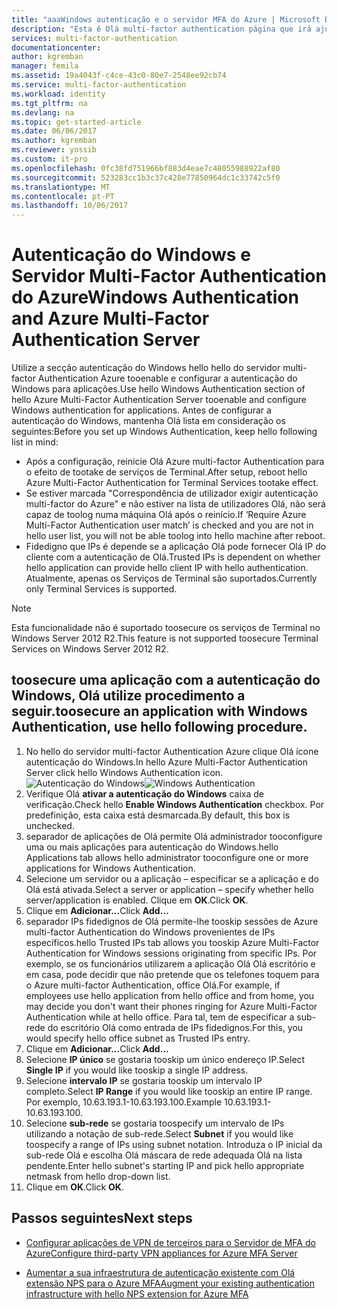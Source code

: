 ```yaml
---
title: "aaaWindows autenticação e o servidor MFA do Azure | Microsoft Docs"
description: "Esta é Olá multi-factor authentication página que irá ajudar a implementar a autenticação do Windows e o servidor do Azure multi-factor Authentication."
services: multi-factor-authentication
documentationcenter: 
author: kgremban
manager: femila
ms.assetid: 19a4043f-c4ce-43c0-80e7-2548ee92cb74
ms.service: multi-factor-authentication
ms.workload: identity
ms.tgt_pltfrm: na
ms.devlang: na
ms.topic: get-started-article
ms.date: 06/06/2017
ms.author: kgremban
ms.reviewer: yossib
ms.custom: it-pro
ms.openlocfilehash: 0fc38fd751966bf883d4eae7c48055988922af80
ms.sourcegitcommit: 523283cc1b3c37c428e77850964dc1c33742c5f0
ms.translationtype: MT
ms.contentlocale: pt-PT
ms.lasthandoff: 10/06/2017
---
```

# <a name="windows-authentication-and-azure-multi-factor-authentication-server"></a><span data-ttu-id="13401-103">Autenticação do Windows e Servidor Multi-Factor Authentication do Azure</span><span class="sxs-lookup"><span data-stu-id="13401-103">Windows Authentication and Azure Multi-Factor Authentication Server</span></span>
<span data-ttu-id="13401-104">Utilize a secção autenticação do Windows hello hello do servidor multi-factor Authentication Azure tooenable e configurar a autenticação do Windows para aplicações.</span><span class="sxs-lookup"><span data-stu-id="13401-104">Use hello Windows Authentication section of hello Azure Multi-Factor Authentication Server tooenable and configure Windows authentication for applications.</span></span> <span data-ttu-id="13401-105">Antes de configurar a autenticação do Windows, mantenha Olá lista em consideração os seguintes:</span><span class="sxs-lookup"><span data-stu-id="13401-105">Before you set up Windows Authentication, keep hello following list in mind:</span></span>

* <span data-ttu-id="13401-106">Após a configuração, reinicie Olá Azure multi-factor Authentication para o efeito de tootake de serviços de Terminal.</span><span class="sxs-lookup"><span data-stu-id="13401-106">After setup, reboot hello Azure Multi-Factor Authentication for Terminal Services tootake effect.</span></span>
* <span data-ttu-id="13401-107">Se estiver marcada "Correspondência de utilizador exigir autenticação multi-factor do Azure" e não estiver na lista de utilizadores Olá, não será capaz de toolog numa máquina Olá após o reinício.</span><span class="sxs-lookup"><span data-stu-id="13401-107">If ‘Require Azure Multi-Factor Authentication user match’ is checked and you are not in hello user list, you will not be able toolog into hello machine after reboot.</span></span>
* <span data-ttu-id="13401-108">Fidedigno que IPs é depende se a aplicação Olá pode fornecer Olá IP do cliente com a autenticação de Olá.</span><span class="sxs-lookup"><span data-stu-id="13401-108">Trusted IPs is dependent on whether hello application can provide hello client IP with hello authentication.</span></span> <span data-ttu-id="13401-109">Atualmente, apenas os Serviços de Terminal são suportados.</span><span class="sxs-lookup"><span data-stu-id="13401-109">Currently only Terminal Services is supported.</span></span>  

> [!NOTE]
> <span data-ttu-id="13401-110">Esta funcionalidade não é suportado toosecure os serviços de Terminal no Windows Server 2012 R2.</span><span class="sxs-lookup"><span data-stu-id="13401-110">This feature is not supported toosecure Terminal Services on Windows Server 2012 R2.</span></span>

## <a name="toosecure-an-application-with-windows-authentication-use-hello-following-procedure"></a><span data-ttu-id="13401-111">toosecure uma aplicação com a autenticação do Windows, Olá utilize procedimento a seguir.</span><span class="sxs-lookup"><span data-stu-id="13401-111">toosecure an application with Windows Authentication, use hello following procedure.</span></span>
1. <span data-ttu-id="13401-112">No hello do servidor multi-factor Authentication Azure clique Olá ícone autenticação do Windows.</span><span class="sxs-lookup"><span data-stu-id="13401-112">In hello Azure Multi-Factor Authentication Server click hello Windows Authentication icon.</span></span>
   <span data-ttu-id="13401-113">![Autenticação do Windows](./media/multi-factor-authentication-get-started-server-windows/windowsauth.png)</span><span class="sxs-lookup"><span data-stu-id="13401-113">![Windows Authentication](./media/multi-factor-authentication-get-started-server-windows/windowsauth.png)</span></span>
2. <span data-ttu-id="13401-114">Verifique Olá **ativar a autenticação do Windows** caixa de verificação.</span><span class="sxs-lookup"><span data-stu-id="13401-114">Check hello **Enable Windows Authentication** checkbox.</span></span> <span data-ttu-id="13401-115">Por predefinição, esta caixa está desmarcada.</span><span class="sxs-lookup"><span data-stu-id="13401-115">By default, this box is unchecked.</span></span>
3. <span data-ttu-id="13401-116">separador de aplicações de Olá permite Olá administrador tooconfigure uma ou mais aplicações para autenticação do Windows.</span><span class="sxs-lookup"><span data-stu-id="13401-116">hello Applications tab allows hello administrator tooconfigure one or more applications for Windows Authentication.</span></span>
4. <span data-ttu-id="13401-117">Selecione um servidor ou a aplicação – especificar se a aplicação e do Olá está ativada.</span><span class="sxs-lookup"><span data-stu-id="13401-117">Select a server or application – specify whether hello server/application is enabled.</span></span> <span data-ttu-id="13401-118">Clique em **OK**.</span><span class="sxs-lookup"><span data-stu-id="13401-118">Click **OK**.</span></span>
5. <span data-ttu-id="13401-119">Clique em **Adicionar...**</span><span class="sxs-lookup"><span data-stu-id="13401-119">Click **Add…**</span></span>
6. <span data-ttu-id="13401-120">separador IPs fidedignos de Olá permite-lhe tooskip sessões de Azure multi-factor Authentication do Windows provenientes de IPs específicos.</span><span class="sxs-lookup"><span data-stu-id="13401-120">hello Trusted IPs tab allows you tooskip Azure Multi-Factor Authentication for Windows sessions originating from specific IPs.</span></span> <span data-ttu-id="13401-121">Por exemplo, se os funcionários utilizarem a aplicação Olá Olá escritório e em casa, pode decidir que não pretende que os telefones toquem para o Azure multi-factor Authentication, office Olá.</span><span class="sxs-lookup"><span data-stu-id="13401-121">For example, if employees use hello application from hello office and from home, you may decide you don't want their phones ringing for Azure Multi-Factor Authentication while at hello office.</span></span> <span data-ttu-id="13401-122">Para tal, tem de especificar a sub-rede do escritório Olá como entrada de IPs fidedignos.</span><span class="sxs-lookup"><span data-stu-id="13401-122">For this, you would specify hello office subnet as Trusted IPs entry.</span></span>
7. <span data-ttu-id="13401-123">Clique em **Adicionar...**</span><span class="sxs-lookup"><span data-stu-id="13401-123">Click **Add…**</span></span>
8. <span data-ttu-id="13401-124">Selecione **IP único** se gostaria tooskip um único endereço IP.</span><span class="sxs-lookup"><span data-stu-id="13401-124">Select **Single IP** if you would like tooskip a single IP address.</span></span>
9. <span data-ttu-id="13401-125">Selecione **intervalo IP** se gostaria tooskip um intervalo IP completo.</span><span class="sxs-lookup"><span data-stu-id="13401-125">Select **IP Range** if you would like tooskip an entire IP range.</span></span> <span data-ttu-id="13401-126">Por exemplo, 10.63.193.1-10.63.193.100.</span><span class="sxs-lookup"><span data-stu-id="13401-126">Example 10.63.193.1-10.63.193.100.</span></span>
10. <span data-ttu-id="13401-127">Selecione **sub-rede** se gostaria toospecify um intervalo de IPs utilizando a notação de sub-rede.</span><span class="sxs-lookup"><span data-stu-id="13401-127">Select **Subnet** if you would like toospecify a range of IPs using subnet notation.</span></span> <span data-ttu-id="13401-128">Introduza o IP inicial da sub-rede Olá e escolha Olá máscara de rede adequada Olá na lista pendente.</span><span class="sxs-lookup"><span data-stu-id="13401-128">Enter hello subnet's starting IP and pick hello appropriate netmask from hello drop-down list.</span></span>
11. <span data-ttu-id="13401-129">Clique em **OK**.</span><span class="sxs-lookup"><span data-stu-id="13401-129">Click **OK**.</span></span>

## <a name="next-steps"></a><span data-ttu-id="13401-130">Passos seguintes</span><span class="sxs-lookup"><span data-stu-id="13401-130">Next steps</span></span>

- [<span data-ttu-id="13401-131">Configurar aplicações de VPN de terceiros para o Servidor de MFA do Azure</span><span class="sxs-lookup"><span data-stu-id="13401-131">Configure third-party VPN appliances for Azure MFA Server</span></span>](multi-factor-authentication-advanced-vpn-configurations.md)

- [<span data-ttu-id="13401-132">Aumentar a sua infraestrutura de autenticação existente com Olá extensão NPS para o Azure MFA</span><span class="sxs-lookup"><span data-stu-id="13401-132">Augment your existing authentication infrastructure with hello NPS extension for Azure MFA</span></span>](multi-factor-authentication-nps-extension.md)
